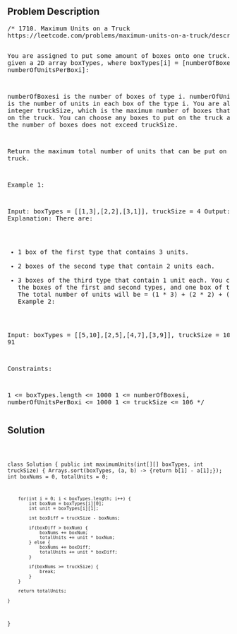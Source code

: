 <!--
<style>
  body { font-family: Arial, sans-serif; }
  .container { max-width: 700px; margin: 0 auto; padding: 10px; }
  .comment-block { background-color: #f9f9f9; padding: 10px; border-left: 5px solid #ccc; overflow-wrap: break-word; white-space: pre-wrap; }
  .code-block { background-color: #f4f4f4; padding: 10px; border: 1px solid #ddd; overflow-wrap: break-word; white-space: pre-wrap; }
</style>
-->

<div class='container'>
<h2>Problem Description</h2>
<div class='comment-block'>
<pre>
/* 1710. Maximum Units on a Truck
https://leetcode.com/problems/maximum-units-on-a-truck/description/

You are assigned to put some amount of boxes onto one truck. 
You are given a 2D array boxTypes, 
where boxTypes[i] = [numberOfBoxesi, numberOfUnitsPerBoxi]:

numberOfBoxesi is the number of boxes of type i.
numberOfUnitsPerBoxi is the number of units in each box of the type i.
You are also given an integer truckSize, which is the maximum number 
of boxes that can be put on the truck. You can choose any boxes to put 
on the truck as long as the number of boxes does not exceed truckSize.

Return the maximum total number of units that can be put on the truck.

 

Example 1:

Input: boxTypes = [[1,3],[2,2],[3,1]], truckSize = 4
Output: 8
Explanation: There are:
- 1 box of the first type that contains 3 units.
- 2 boxes of the second type that contain 2 units each.
- 3 boxes of the third type that contain 1 unit each.
You can take all the boxes of the first and second types, 
and one box of the third type.
The total number of units will be = (1 * 3) + (2 * 2) + (1 * 1) = 8.
Example 2:

Input: boxTypes = [[5,10],[2,5],[4,7],[3,9]], truckSize = 10
Output: 91
 

Constraints:

1 <= boxTypes.length <= 1000
1 <= numberOfBoxesi, numberOfUnitsPerBoxi <= 1000
1 <= truckSize <= 106
*/
</pre>
</div>

<h2>Solution</h2>
<div class='code-block'>
<pre><code class='language-java'>

class Solution {
    public int maximumUnits(int[][] boxTypes, int truckSize) {
        Arrays.sort(boxTypes, (a, b) -> {return b[1] - a[1];});
        int boxNums = 0, totalUnits = 0;

        for(int i = 0; i < boxTypes.length; i++) {
            int boxNum = boxTypes[i][0];
            int unit = boxTypes[i][1];

            int boxDiff = truckSize - boxNums;

            if(boxDiff > boxNum) {
                boxNums += boxNum;
                totalUnits += unit * boxNum;
            } else {
                boxNums += boxDiff;
                totalUnits += unit * boxDiff;
            }

            if(boxNums >= truckSize) {
                break;
            }
        }

        return totalUnits;
        
    }
}</code></pre>
</div>
</div>
